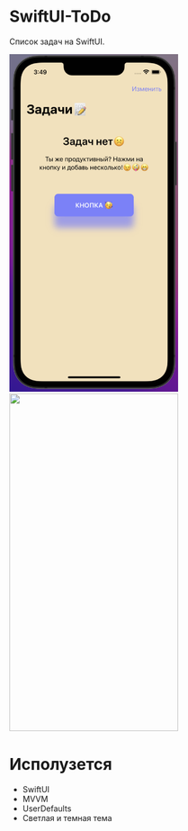 # SwiftUI-ToDo
Список задач на SwiftUI.

<img src="https://github.com/profoundA/SwiftUI-ToDo/blob/main/Resouces/1.png" width="300" height="600" /> <img src="https://github.com/profoundA/SwiftUI-ToDo/tree/main/Resouces/2.png" width="300" height="600" />

# Исполузется 
- SwiftUI
- MVVM
- UserDefaults
- Светлая и темная тема
